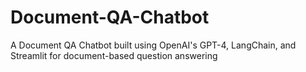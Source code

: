 # Document-QA-Chatbot
A Document QA Chatbot built using OpenAI's GPT-4, LangChain, and Streamlit for document-based question answering
